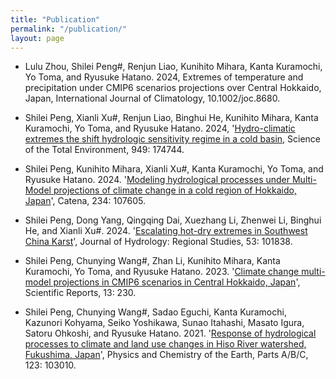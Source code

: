 ```yaml
---
title: "Publication"
permalink: "/publication/"
layout: page
---
```


- Lulu Zhou, Shilei Peng#, Renjun Liao, Kunihito Mihara, Kanta Kuramochi, Yo Toma, and Ryusuke Hatano. 2024, Extremes of temperature and precipitation under CMIP6 scenarios projections over Central Hokkaido, Japan, International Journal of Climatology, 10.1002/joc.8680.
  
- Shilei Peng, Xianli Xu#, Renjun Liao, Binghui He, Kunihito Mihara, Kanta Kuramochi, Yo Toma, and Ryusuke Hatano. 2024, '[Hydro-climatic extremes the shift hydrologic sensitivity regime in a cold basin](https://www.sciencedirect.com/science/article/pii/S0048969724048939), Science of the Total Environment, 949: 174744.

- Shilei Peng, Kunihito Mihara, Xianli Xu#, Kanta Kuramochi, Yo Toma, and Ryusuke Hatano. 2024. '[Modeling hydrological processes under Multi-Model projections of climate change in a cold region of Hokkaido, Japan](https://www.sciencedirect.com/science/article/pii/S0341816223006963)', Catena, 234: 107605.

- Shilei Peng, Dong Yang, Qingqing Dai, Xuezhang Li, Zhenwei Li, Binghui He, and Xianli Xu#. 2024. '[Escalating hot-dry extremes in Southwest China Karst](https://www.sciencedirect.com/science/article/pii/S2214581824001861)', Journal of Hydrology: Regional Studies, 53: 101838.

- Shilei Peng, Chunying Wang#, Zhan Li, Kunihito Mihara, Kanta Kuramochi, Yo Toma, and Ryusuke Hatano. 2023. '[Climate change multi-model projections in CMIP6 scenarios in Central Hokkaido, Japan](https://www.nature.com/articles/s41598-022-27357-7#citeas)', Scientific Reports, 13: 230.

- Shilei Peng, Chunying Wang#, Sadao Eguchi, Kanta Kuramochi, Kazunori Kohyama, Seiko Yoshikawa, Sunao Itahashi, Masato Igura, Satoru Ohkoshi, and Ryusuke Hatano. 2021. '[Response of hydrological processes to climate and land use changes in Hiso River watershed, Fukushima, Japan](https://www.sciencedirect.com/science/article/pii/S1474706521000437)', Physics and Chemistry of the Earth, Parts A/B/C, 123: 103010.





